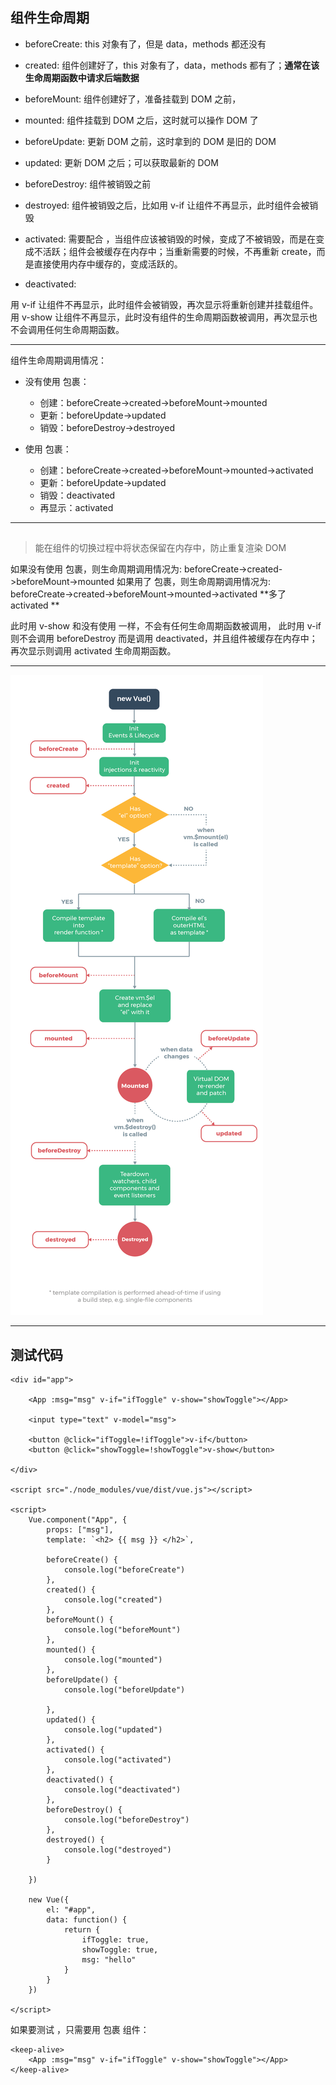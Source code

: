 ## 组件生命周期

* beforeCreate: this 对象有了，但是 data，methods 都还没有
* created: 组件创建好了，this 对象有了，data，methods 都有了；**通常在该生命周期函数中请求后端数据**
* beforeMount: 组件创建好了，准备挂载到 DOM 之前，
* mounted: 组件挂载到 DOM 之后，这时就可以操作 DOM 了
* beforeUpdate: 更新 DOM 之前，这时拿到的 DOM 是旧的 DOM
* updated: 更新 DOM 之后；可以获取最新的 DOM
* beforeDestroy: 组件被销毁之前
* destroyed: 组件被销毁之后，比如用 v-if 让组件不再显示，此时组件会被销毁

* activated: 需要配合 <keep-alive></keep-alive>，当组件应该被销毁的时候，变成了不被销毁，而是在变成不活跃；组件会被缓存在内存中；当重新需要的时候，不再重新 create，而是直接使用内存中缓存的，变成活跃的。
* deactivated: 


用 v-if 让组件不再显示，此时组件会被销毁，再次显示将重新创建并挂载组件。
用 v-show 让组件不再显示，此时没有组件的生命周期函数被调用，再次显示也不会调用任何生命周期函数。

---

组件生命周期调用情况：

* 没有使用 <keep-alive> 包裹：
    - 创建：beforeCreate->created->beforeMount->mounted
    - 更新：beforeUpdate->updated
    - 销毁：beforeDestroy->destroyed

* 使用 <keep-alive> 包裹：
    - 创建：beforeCreate->created->beforeMount->mounted->activated
    - 更新：beforeUpdate->updated
    - 销毁：deactivated
    - 再显示：activated

---

## <keep-alive></keep-alive>

> <keep-alive> 能在组件的切换过程中将状态保留在内存中，防止重复渲染 DOM


如果没有使用 <keep-alive></keep-alive> 包裹，则生命周期调用情况为: beforeCreate->created->beforeMount->mounted
如果用了 <keep-alive></keep-alive> 包裹，则生命周期调用情况为: beforeCreate->created->beforeMount->mounted->activated    **多了 activated **

此时用 v-show 和没有使用 <keep-alive> 一样，不会有任何生命周期函数被调用，
此时用 v-if 则不会调用 beforeDestroy 而是调用 deactivated，并且组件被缓存在内存中；再次显示则调用 activated 生命周期函数。

---

![](../images/3/lifecycle.png)

---

## 测试代码

```
<div id="app">

    <App :msg="msg" v-if="ifToggle" v-show="showToggle"></App>

    <input type="text" v-model="msg">

    <button @click="ifToggle=!ifToggle">v-if</button>
    <button @click="showToggle=!showToggle">v-show</button>

</div>

<script src="./node_modules/vue/dist/vue.js"></script>

<script>
    Vue.component("App", {
        props: ["msg"],
        template: `<h2> {{ msg }} </h2>`,

        beforeCreate() {
            console.log("beforeCreate")
        },
        created() {
            console.log("created")
        },
        beforeMount() {
            console.log("beforeMount")
        },
        mounted() {
            console.log("mounted") 
        },
        beforeUpdate() {
            console.log("beforeUpdate")
            
        },
        updated() {
            console.log("updated")
        },
        activated() {
            console.log("activated")
        },
        deactivated() {
            console.log("deactivated")
        },
        beforeDestroy() {
            console.log("beforeDestroy")
        },
        destroyed() {
            console.log("destroyed")
        }

    })

    new Vue({
        el: "#app",
        data: function() {
            return {
                ifToggle: true,
                showToggle: true,
                msg: "hello"
            }
        }
    })

</script>
```

如果要测试 <keep-alive> ，只需要用 <keep-alive> 包裹 <App> 组件：

```
<keep-alive>
    <App :msg="msg" v-if="ifToggle" v-show="showToggle"></App>
</keep-alive>
```
